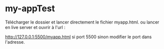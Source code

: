 # my-appTest

Télécharger le dossier et lancer directement le fichier myapp.html.
ou lancer en live server et ouvrir à l'url :

http://127.0.0.1:5500/myapp.html si port 5500 sinon modifier le port dans l'adresse.
